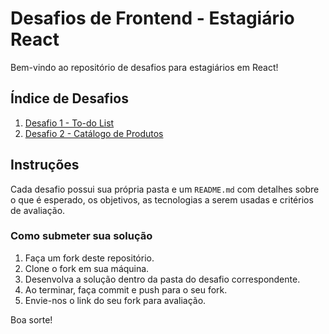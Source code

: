 # Desafios de Frontend - Estagiário React

Bem-vindo ao repositório de desafios para estagiários em React!

## Índice de Desafios

1. [Desafio 1 - To-do List](./challenges/desafio-1)
2. [Desafio 2 - Catálogo de Produtos](./challenges/desafio-2)

## Instruções

Cada desafio possui sua própria pasta e um `README.md` com detalhes sobre o que é esperado, os objetivos, as tecnologias a serem usadas e critérios de avaliação.

### Como submeter sua solução

1. Faça um fork deste repositório.
2. Clone o fork em sua máquina.
3. Desenvolva a solução dentro da pasta do desafio correspondente.
4. Ao terminar, faça commit e push para o seu fork.
5. Envie-nos o link do seu fork para avaliação.

Boa sorte!
